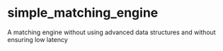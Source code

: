 # simple_matching_engine
A matching engine without using advanced data structures and without ensuring low latency
